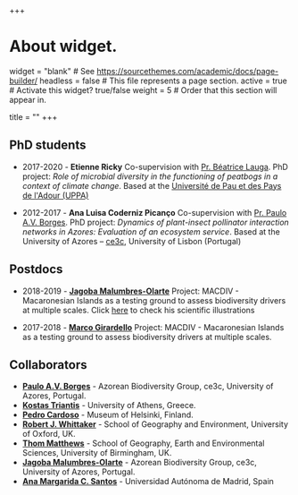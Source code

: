 +++
# About widget.
widget = "blank"  # See https://sourcethemes.com/academic/docs/page-builder/
headless = false  # This file represents a page section.
active = true  # Activate this widget? true/false
weight = 5  # Order that this section will appear in.

title = ""
+++


## PhD students

* 2017-2020 - **Etienne Ricky** Co-supervision with [Pr. Béatrice Lauga]("https://iprem.univ-pau.fr/fr/_plugins/mypage/mypage/content/lauga.html"). PhD project: _Role of microbial diversity in the functioning of peatbogs in a context of climate change_. Based at the [Université  de Pau et des Pays de l'Adour (UPPA)]("https://www.univ-pau.fr/")  

* 2012-2017 - **Ana Luisa Coderniz Picanço** Co-supervision with [Pr. Paulo A.V. Borges]("https://ce3c.ciencias.ulisboa.pt/team/IBBC"). PhD project: _Dynamics of plant-insect pollinator interaction networks in Azores: Evaluation of an ecosystem service_. Based at the University of Azores – [ce3c]("https://ce3c.ciencias.ulisboa.pt/index.php"), University of Lisbon (Portugal)

## Postdocs

* 2018-2019 - [**Jagoba Malumbres-Olarte**]("https://ce3c.ciencias.ulisboa.pt//member/jagoba") Project: MACDIV - Macaronesian Islands as a testing ground to assess biodiversity drivers at multiple scales. Click [here]("https://www.behance.net/jmalumbresolarte") to check his scientific illustrations 

* 2017-2018 - [**Marco Girardello**]("https://scholar.google.com/citations?user=yFZMqqkAAAAJ&hl=en") Project: MACDIV - Macaronesian Islands as a testing ground to assess biodiversity drivers at multiple scales. 

## Collaborators

* [**Paulo A.V. Borges**]("https://ce3c.ciencias.ulisboa.pt/member/paulo-a-v-borges") - Azorean Biodiversity Group, ce3c, University of Azores, Portugal.
* [**Kostas Triantis**]("https://kostastriantis.wordpress.com") - University of Athens, Greece.
* [**Pedro Cardoso**]("http://biodiversityresearch.org") - Museum of Helsinki, Finland.
* [**Robert J. Whittaker**]("https://www.geog.ox.ac.uk/staff/rwhittaker.html") - School of Geography and Environment, University of Oxford, UK.
* [**Thom Matthews**]("https://www.birmingham.ac.uk/staff/profiles/gees/matthews-tom.aspx") - School of Geography, Earth and Environmental Sciences, University of Birmingham, UK.
* [**Jagoba Malumbres-Olarte**]("https://ce3c.ciencias.ulisboa.pt//member/jagoba") - Azorean Biodiversity Group, ce3c, University of Azores, Portugal.
* [**Ana Margarida C. Santos**]("https://guidasanto1.wixsite.com/guida") -  Universidad Autónoma de Madrid, Spain








